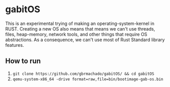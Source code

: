 # gabitOS

This is an experimental trying of making an operating-system-kernel in RUST.
Creating a new OS also means that means we can't use threads, files, heap-memory, network tools, and other things that require OS abstractions.
As a consequence, we can't use most of Rust Standard library features.

## How to run

1. `git clone https://github.com/gbrmachado/gabitOS/ && cd gabitOS`
2. ```qemu-system-x86_64 -drive format=raw,file=bin/bootimage-gab-os.bin```

